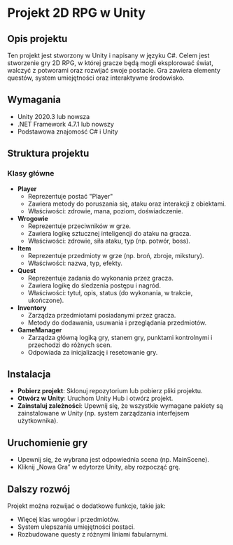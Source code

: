 <h1>Projekt 2D RPG w Unity</h1><h2>Opis projektu</h2><p>Ten projekt jest stworzony w Unity i napisany w języku C#. Celem jest stworzenie gry 2D RPG, w której gracze będą mogli eksplorować świat, walczyć z potworami oraz rozwijać swoje postacie. Gra zawiera elementy questów, system umiejętności oraz interaktywne środowisko.</p><h2>Wymagania</h2><ul><li>Unity 2020.3 lub nowsza</li><li>.NET Framework 4.7.1 lub nowszy</li><li>Podstawowa znajomość C# i Unity</li></ul><h2>Struktura projektu</h2><h3>Klasy główne</h3><ul><li><strong>Player</strong><ul><li>Reprezentuje postać "Player"</li><li>Zawiera metody do poruszania się, ataku oraz interakcji z obiektami.</li><li>Właściwości: zdrowie, mana, poziom, doświadczenie.</li></ul></li><li><strong>Wrogowie</strong><ul><li>Reprezentuje przeciwników w grze.</li><li>Zawiera logikę sztucznej inteligencji do ataku na gracza.</li><li>Właściwości: zdrowie, siła ataku, typ (np. potwór, boss).</li></ul></li><li><strong>Item</strong><ul><li>Reprezentuje przedmioty w grze (np. broń, zbroje, mikstury).</li><li>Właściwości: nazwa, typ, efekty.</li></ul></li><li><strong>Quest</strong><ul><li>Reprezentuje zadania do wykonania przez gracza.</li><li>Zawiera logikę do śledzenia postępu i nagród.</li><li>Właściwości: tytuł, opis, status (do wykonania, w trakcie, ukończone).</li></ul></li><li><strong>Inventory</strong><ul><li>Zarządza przedmiotami posiadanymi przez gracza.</li><li>Metody do dodawania, usuwania i przeglądania przedmiotów.</li></ul></li><li><strong>GameManager</strong><ul><li>Zarządza główną logiką gry, stanem gry, punktami kontrolnymi i przechodzi do różnych scen.</li><li>Odpowiada za inicjalizację i resetowanie gry.</li></ul></li></ul><h2>Instalacja</h2><ul><li><strong>Pobierz projekt</strong>: Sklonuj repozytorium lub pobierz pliki projektu.</li><li><strong>Otwórz w Unity</strong>: Uruchom Unity Hub i otwórz projekt.</li><li><strong>Zainstaluj zależności</strong>: Upewnij się, że wszystkie wymagane pakiety są zainstalowane w Unity (np. system zarządzania interfejsem użytkownika).</li></ul><h2>Uruchomienie gry</h2><ul><li>Upewnij się, że wybrana jest odpowiednia scena (np. MainScene).</li><li>Kliknij „Nowa Gra” w edytorze Unity, aby rozpocząć grę.</li></ul><h2>Dalszy rozwój</h2><p>Projekt można rozwijać o dodatkowe funkcje, takie jak:</p><ul><li>Więcej klas wrogów i przedmiotów.</li><li>System ulepszania umiejętności postaci.</li><li>Rozbudowane questy z różnymi liniami fabularnymi.</li></ul>
